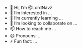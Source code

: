 - 👋 Hi, I’m @LordNavz
- 👀 I’m interested in ...
- 🌱 I’m currently learning ...
- 💞️ I’m looking to collaborate on ...
- 📫 How to reach me ...
- 😄 Pronouns: ...
- ⚡ Fun fact: ...

<!---
LordNavz/LordNavz is a ✨ special ✨ repository because its `README.md` (this file) appears on your GitHub profile.
You can click the Preview link to take a look at your changes.
--->

